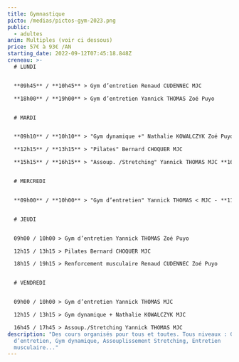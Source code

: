 ```yaml
---
title: Gymnastique
picto: /medias/pictos-gym-2023.png
public:
  - adultes
anim: Multiples (voir ci dessous)
price: 57€ à 93€ /AN
starting_date: 2022-09-12T07:45:18.848Z
creneau: >-
  # LUNDI


  **09h45** / **10h45** > Gym d’entretien Renaud CUDENNEC MJC

  **18h00** / **19h00** > Gym d’entretien Yannick THOMAS Zoé Puyo


  # MARDI


  **09h10** / **10h10** > "Gym dynamique +" Nathalie KOWALCZYK Zoé Puyo

  **12h15** / **13h15** > "Pilates" Bernard CHOQUER MJC

  **15h15** / **16h15** > "Assoup. /Stretching" Yannick THOMAS MJC **16h15** */* **17h15** > "Assoup. /Stretching" Yannick THOMAS MJC


  # MERCREDI


  **09h00** / **10h00** > "Gym d’entretien" Yannick THOMAS < MJC - **11h00** / **12h00** > "Gymnastique douce" Renaud CUDENNEC < MJC - **17h00** / **18h00** > "Assoup. /Stretching" Yannick THOMAS < Ploujean - **18h15** / **19h15** > "Assoup. /Stretching" Yannick THOMAS < Ploujean 


  # JEUDI


  09h00 / 10h00 > Gym d’entretien Yannick THOMAS Zoé Puyo 

  12h15 / 13h15 > Pilates Bernard CHOQUER MJC

  18h15 / 19h15 > Renforcement musculaire Renaud CUDENNEC Zoé Puyo


  # VENDREDI


  09h00 / 10h00 > Gym d’entretien Yannick THOMAS MJC 

  12h15 / 13h15 > Gym dynamique + Nathalie KOWALCZYK MJC

  16h45 / 17h45 > Assoup./Stretching Yannick THOMAS MJC
description: "Des cours organisés pour tous et toutes. Tous niveaux : Gym
  d’entretien, Gym dynamique, Assouplissement Stretching, Entretien
  musculaire..."
---
```

